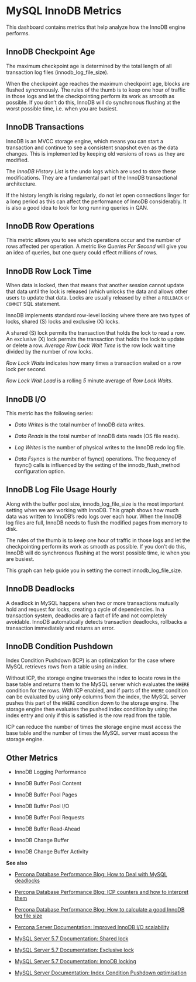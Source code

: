 # MySQL InnoDB Metrics

This dashboard contains metrics that help analyze how the InnoDB engine
performs.

## InnoDB Checkpoint Age

The maximum checkpoint age is determined by the total length of all transaction
log files (innodb_log_file_size).

When the checkpoint age reaches the maximum checkpoint age, blocks are flushed
syncronously. The rules of the thumb is to keep one hour of traffic in those
logs and let the checkpointing perform its work as smooth as possible. If you
don’t do this, InnoDB will do synchronous flushing at the worst possible time,
i.e. when you are busiest.

## InnoDB Transactions

InnoDB is an MVCC storage engine, which means you can start a transaction and
continue to see a consistent snapshot even as the data changes. This is
implemented by keeping old versions of rows as they are modified.

The *InnoDB History List* is the undo logs which are used to store these
modifications. They are a fundamental part of the InnoDB transactional
architecture.

If the history length is rising regularly, do not let open connections linger
for a long period as this can affect the performance of InnoDB
considerably. It is also a good idea to look for long running queries in QAN.

## InnoDB Row Operations

This metric allows you to see which operations occur and the number of rows
affected per operation. A metric like *Queries Per Second* will give you an idea
of queries, but one query could effect millions of rows.

## InnoDB Row Lock Time

When data is locked, then that means that another session cannot update that
data until the lock is released (which unlocks the data and allows other users
to update that data. Locks are usually released by either a `ROLLBACK` or
`COMMIT` SQL statement.

InnoDB implements standard row-level locking where there are two types of
locks, shared (S) locks and exclusive (X) locks.

A shared (S) lock permits the transaction that holds the lock to read a row.  An
exclusive (X) lock permits the transaction that holds the lock to update or
delete a row.  *Average Row Lock Wait Time* is the row lock wait time divided by
the number of row locks.

*Row Lock Waits* indicates how many times a transaction waited on a row lock per
second.

*Row Lock Wait Load* is a rolling *5* minute average of *Row Lock Waits*.

## InnoDB I/O

This metric has the following series:


* *Data Writes* is the total number of InnoDB data writes.


* *Data Reads* is the total number of InnoDB data reads (OS file reads).


* *Log Writes* is the number of physical writes to the InnoDB redo log file.


* *Data Fsyncs* is the number of fsync() operations. The frequency of fsync()
calls is influenced by the setting of the innodb_flush_method configuration
option.

## InnoDB Log File Usage Hourly

Along with the buffer pool size, innodb_log_file_size is the most important
setting when we are working with InnoDB. This graph shows how much data was
written to InnoDB’s redo logs over each hour. When the InnoDB log files are
full, InnoDB needs to flush the modified pages from memory to disk.

The rules of the thumb is to keep one hour of traffic in those logs and let the
checkpointing perform its work as smooth as possible. If you don’t do this,
InnoDB will do synchronous flushing at the worst possible time, ie when you are
busiest.

This graph can help guide you in setting the correct innodb_log_file_size.

## InnoDB Deadlocks

A deadlock in MySQL happens when two or more transactions mutually hold
and request for locks, creating a cycle of dependencies. In a transaction
system, deadlocks are a fact of life and not completely avoidable. InnoDB
automatically detects transaction deadlocks, rollbacks a transaction
immediately and returns an error.

## InnoDB Condition Pushdown

Index Condition Pushdown (ICP) is an optimization for the case where MySQL
retrieves rows from a table using an index.

Without ICP, the storage engine traverses the index to locate rows in the base
table and returns them to the MySQL server which evaluates the `WHERE`
condition for the rows. With ICP enabled, and if parts of the `WHERE`
condition can be evaluated by using only columns from the index, the MySQL
server pushes this part of the `WHERE` condition down to the storage engine.
The storage engine then evaluates the pushed index condition by using the index
entry and only if this is satisfied is the row read from the table.

ICP can reduce the number of times the storage engine must access the base table
and the number of times the MySQL server must access the storage engine.

## Other Metrics


* InnoDB Logging Performance


* InnoDB Buffer Pool Content


* InnoDB Buffer Pool Pages


* InnoDB Buffer Pool I/O


* InnoDB Buffer Pool Requests


* InnoDB Buffer Read-Ahead


* InnoDB Change Buffer


* InnoDB Change Buffer Activity

**See also**


* [Percona Database Performance Blog: How to Deal with MySQL deadlocks](https://www.percona.com/blog/2014/10/28/how-to-deal-with-mysql-deadlocks/)


* [Percona Database Performance Blog: ICP counters and how to interpret them](https://www.percona.com/blog/2017/05/09/mariadb-handler_icp_-counters-what-they-are-and-how-to-use-them/)


* [Percona Database Performance Blog: How to calculate a good InnoDB log file size](https://www.percona.com/blog/2008/11/21/how-to-calculate-a-good-innodb-log-file-size/)


* [Percona Server Documentation: Improved InnoDB I/O scalability](http://www.percona.com/doc/percona-server/5.5/scalability/innodb_io_55.html)


* [MySQL Server 5.7 Documentation: Shared lock](https://dev.mysql.com/doc/refman/5.7/en/glossary.html#glos_shared_lock)


* [MySQL Server 5.7 Documentation: Exclusive lock](https://dev.mysql.com/doc/refman/5.7/en/glossary.html#glos_exclusive_lock)


* [MySQL Server 5.7 Documentation: InnoDB locking](https://dev.mysql.com/doc/refman/5.7/en/innodb-locking.html)


* [MySQL Server Documentation: Index Condition Pushdown optimisation](https://dev.mysql.com/doc/refman/5.7/en/index-condition-pushdown-optimization.html)
